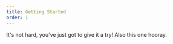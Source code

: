 ```yaml
---
title: Getting Started
order: 1
---
```


It's not hard, you've just got to give it a try!
Also this one hooray.

